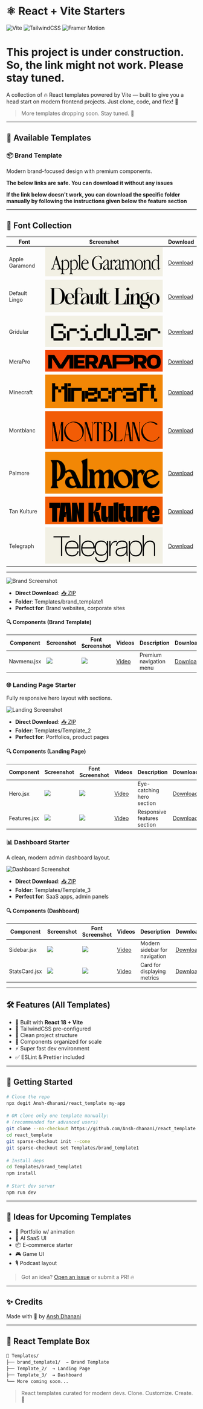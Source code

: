 # ⚛️ React + Vite Starters

![Vite](https://img.shields.io/badge/Vite-646CFF?style=for-the-badge&logo=vite&logoColor=white)
![TailwindCSS](https://img.shields.io/badge/TailwindCSS-38B2AC?style=for-the-badge&logo=tailwind-css&logoColor=white)
![Framer Motion](https://img.shields.io/badge/Framer--Motion-EF2779?style=for-the-badge&logo=framer&logoColor=white)

# This project is under construction. So, the link might not work. Please stay tuned.

A collection of 🔥 React templates powered by Vite — built to give you a head start on modern frontend projects. Just clone, code, and flex! 💅

> More templates dropping soon. Stay tuned. 📡

---

## 🌈 Available Templates

### 📦 Brand Template
Modern brand-focused design with premium components.

**The below links are safe. You can download it without any issues**

**If the link below doesn't work, you can download the specific folder manually by following the instructions given below the feature section**

---

## 🎨 Font Collection

| Font | Screenshot | Download |
|------|------------|----------|
| Apple Garamond | [![](./public/Apple%20Garamond.png)](https://github.com/Ansh-dhanani/react_template/tree/main/fonts/apple-garamond) | [Download](https://download-directory.github.io/?url=https://github.com/Ansh-dhanani/react_template/tree/main/fonts/apple-garamond) |
| Default Lingo | [![](./public/default%20Lingo.png)](https://github.com/Ansh-dhanani/react_template/tree/main/fonts/default-lingo) | [Download](https://download-directory.github.io/?url=https://github.com/Ansh-dhanani/react_template/tree/main/fonts/default-lingo) |
| Gridular | [![](./public/Gridular.png)](https://github.com/Ansh-dhanani/react_template/tree/main/fonts/gridular) | [Download](https://download-directory.github.io/?url=https://github.com/Ansh-dhanani/react_template/tree/main/fonts/gridular) |
| MeraPro | [![](./public/MeraPro.png)](https://github.com/Ansh-dhanani/react_template/tree/main/fonts/merapro) | [Download](https://download-directory.github.io/?url=https://github.com/Ansh-dhanani/react_template/tree/main/fonts/merapro) |
| Minecraft | [![](./public/Minecraft.png)](https://github.com/Ansh-dhanani/react_template/tree/main/fonts/minecraft) | [Download](https://download-directory.github.io/?url=https://github.com/Ansh-dhanani/react_template/tree/main/fonts/minecraft) |
| Montblanc | [![](./public/Montblanc.png)](https://github.com/Ansh-dhanani/react_template/tree/main/fonts/montblanc) | [Download](https://download-directory.github.io/?url=https://github.com/Ansh-dhanani/react_template/tree/main/fonts/montblanc) |
| Palmore | [![](./public/Palmore.png)](https://github.com/Ansh-dhanani/react_template/tree/main/fonts/palmore) | [Download](https://download-directory.github.io/?url=https://github.com/Ansh-dhanani/react_template/tree/main/fonts/palmore) |
| Tan Kulture | [![](./public/Tan%20Kulture.png)](https://github.com/Ansh-dhanani/react_template/tree/main/fonts/tan-kulture) | [Download](https://download-directory.github.io/?url=https://github.com/Ansh-dhanani/react_template/tree/main/fonts/tan-kulture) |
| Telegraph | [![](./public/Telegraph.png)](https://github.com/Ansh-dhanani/react_template/tree/main/fonts/telegraph) | [Download](https://download-directory.github.io/?url=https://github.com/Ansh-dhanani/react_template/tree/main/fonts/telegraph) |

---

![Brand Screenshot](./screenshots/brand.png)

- **Direct Download**: [📥 ZIP](https://download-directory.github.io/?url=https://github.com/Ansh-dhanani/react_template/tree/main/Templates/brand_template1)
- **Folder**: Templates/brand_template1
- **Perfect for**: Brand websites, corporate sites

#### 🔍 Components (Brand Template)
| Component | Screenshot | Font Screenshot | Videos | Description | Download |
|----------|------------|----------------|--------|-------------|----------|
| Navmenu.jsx | ![](./screenshots/brand/navmenu.png) | ![](./screenshots/brand/navmenu-font.png) | [Video](./videos/brand/navmenu.mp4) | Premium navigation menu | [Download](https://raw.githubusercontent.com/Ansh-dhanani/react_template/main/Templates/brand_template1/components/Navmenu.jsx) |

### 🌐 Landing Page Starter
Fully responsive hero layout with sections.

![Landing Screenshot](./screenshots/landing.png)

- **Direct Download**: [📥 ZIP](https://download-directory.github.io/?url=https://github.com/Ansh-dhanani/react_template/tree/main/Templates/Template_2)
- **Folder**: Templates/Template_2
- **Perfect for**: Portfolios, product pages

#### 🔍 Components (Landing Page)
| Component | Screenshot | Font Screenshot | Videos | Description | Download |
|----------|------------|----------------|--------|-------------|----------|
| Hero.jsx | ![](./screenshots/landing/hero.png) | ![](./screenshots/landing/hero-font.png) | [Video](./videos/landing/hero.mp4) | Eye-catching hero section | [Download](https://raw.githubusercontent.com/Ansh-dhanani/react_template/main/Templates/Template_2/components/Hero.jsx) |
| Features.jsx | ![](./screenshots/landing/features.png) | ![](./screenshots/landing/features-font.png) | [Video](./videos/landing/features.mp4) | Responsive features section | [Download](https://raw.githubusercontent.com/Ansh-dhanani/react_template/main/Templates/Template_2/components/Features.jsx) |

### 📊 Dashboard Starter
A clean, modern admin dashboard layout.

![Dashboard Screenshot](./screenshots/dashboard.png)

- **Direct Download**: [📥 ZIP](https://download-directory.github.io/?url=https://github.com/Ansh-dhanani/react_template/tree/main/Templates/Template_3)
- **Folder**: Templates/Template_3
- **Perfect for**: SaaS apps, admin panels

#### 🔍 Components (Dashboard)
| Component | Screenshot | Font Screenshot | Videos | Description | Download |
|----------|------------|----------------|--------|-------------|----------|
| Sidebar.jsx | ![](./screenshots/dashboard/sidebar.png) | ![](./screenshots/dashboard/sidebar-font.png) | [Video](./videos/dashboard/sidebar.mp4) | Modern sidebar for navigation | [Download](https://raw.githubusercontent.com/Ansh-dhanani/react_template/main/Templates/Template_3/components/Sidebar.jsx) |
| StatsCard.jsx | ![](./screenshots/dashboard/statscard.png) | ![](./screenshots/dashboard/statscard-font.png) | [Video](./videos/dashboard/statscard.mp4) | Card for displaying metrics | [Download](https://raw.githubusercontent.com/Ansh-dhanani/react_template/main/Templates/Template_3/components/StatsCard.jsx) |

---

## 🛠️ Features (All Templates)

- 🧠 Built with **React 18 + Vite**
- 🎨 TailwindCSS pre-configured
- 📁 Clean project structure
- 🧩 Components organized for scale
- ⚡ Super fast dev environment
- ✅ ESLint & Prettier included

---

## 🚀 Getting Started

```bash
# Clone the repo
npx degit Ansh-dhanani/react_template my-app

# OR clone only one template manually:
# (recommended for advanced users)
git clone --no-checkout https://github.com/Ansh-dhanani/react_template.git
cd react_template
git sparse-checkout init --cone
git sparse-checkout set Templates/brand_template1

# Install deps
cd Templates/brand_template1
npm install

# Start dev server
npm run dev
```

---

## 🧠 Ideas for Upcoming Templates

- 💼 Portfolio w/ animation
- 🧠 AI SaaS UI
- 📦 E-commerce starter
- 🎮 Game UI
- 🎙️ Podcast layout

> Got an idea? [Open an issue](https://github.com/Ansh-dhanani/react_template/issues) or submit a PR! 🔥

---

## ✨ Credits

Made with 💙 by [Ansh Dhanani](https://github.com/Ansh-dhanani)

---

## 🧃 React Template Box

```txt
📁 Templates/
├── brand_template1/  → Brand Template
├── Template_2/  → Landing Page
├── Template_3/  → Dashboard
└── More coming soon...
```

> React templates curated for modern devs. Clone. Customize. Create. 💫
